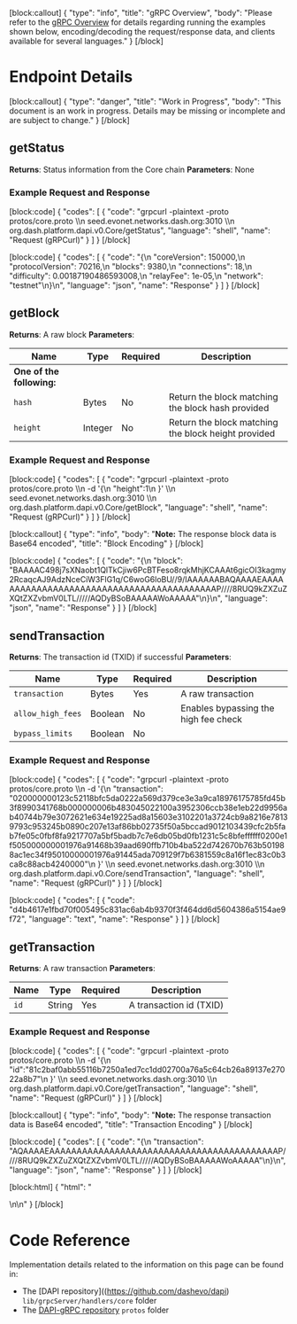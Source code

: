 [block:callout]
{
  "type": "info",
  "title": "gRPC Overview",
  "body": "Please refer to the [gRPC Overview](reference-dapi-endpoints-grpc-overview) for details regarding running the examples shown below, encoding/decoding the request/response data, and clients available for several languages."
}
[/block]
# Endpoint Details
[block:callout]
{
  "type": "danger",
  "title": "Work in Progress",
  "body": "This document is an work in progress. Details may be missing or incomplete and are subject to change."
}
[/block]
## getStatus

**Returns**: Status information from the Core chain
**Parameters**: None

### Example Request and Response
[block:code]
{
  "codes": [
    {
      "code": "grpcurl -plaintext -proto protos/core.proto \\\n  seed.evonet.networks.dash.org:3010 \\\n  org.dash.platform.dapi.v0.Core/getStatus",
      "language": "shell",
      "name": "Request (gRPCurl)"
    }
  ]
}
[/block]

[block:code]
{
  "codes": [
    {
      "code": "{\n  \"coreVersion\": 150000,\n  \"protocolVersion\": 70216,\n  \"blocks\": 9380,\n  \"connections\": 18,\n  \"difficulty\": 0.00187190486593008,\n  \"relayFee\": 1e-05,\n  \"network\": \"testnet\"\n}\n",
      "language": "json",
      "name": "Response"
    }
  ]
}
[/block]
## getBlock

**Returns**: A raw block
**Parameters**:

| Name | Type | Required | Description |
| - | - | - | - |
| __One of the following:__ | | | |
| `hash` | Bytes | No | Return the block matching the block hash provided |
| `height` | Integer | No | Return the block matching the block height provided |

### Example Request and Response
[block:code]
{
  "codes": [
    {
      "code": "grpcurl -plaintext -proto protos/core.proto \\\n  -d '{\n    \"height\":1\n    }' \\\n  seed.evonet.networks.dash.org:3010 \\\n  org.dash.platform.dapi.v0.Core/getBlock",
      "language": "shell",
      "name": "Request (gRPCurl)"
    }
  ]
}
[/block]

[block:callout]
{
  "type": "info",
  "body": "**Note:** The response block data is Base64 encoded",
  "title": "Block Encoding"
}
[/block]

[block:code]
{
  "codes": [
    {
      "code": "{\n  \"block\": \"BAAAAC498j7sXNaobt1QlTkCjiw6PcBTFeso8rqkMhjKCAAAt6gicOI3kagmy2RcaqcAJ9AdzNceCiW3FlG1q/C6woG6loBU//9/IAAAAAABAQAAAAEAAAAAAAAAAAAAAAAAAAAAAAAAAAAAAAAAAAAAAAAAAP////8RUQ9kZXZuZXQtZXZvbmV0LTL/////AQDyBSoBAAAAAWoAAAAA\"\n}\n",
      "language": "json",
      "name": "Response"
    }
  ]
}
[/block]
## sendTransaction

**Returns**: The transaction id (TXID) if successful
**Parameters**:

| Name | Type | Required | Description |
| - | - | - | - |
| `transaction` | Bytes | Yes | A raw transaction |
| `allow_high_fees` | Boolean | No | Enables bypassing the high fee check |
| `bypass_limits` | Boolean | No |  |

### Example Request and Response
[block:code]
{
  "codes": [
    {
      "code": "grpcurl -plaintext -proto protos/core.proto \\\n  -d '{\n    \"transaction\": \"020000000123c52118bfc5da0222a569d379ce3e3a9ca18976175785fd45b3f8990341768b000000006b483045022100a3952306ccb38e1eb22d9956ab40744b79e3072621e634e19225ad8a15603e3102201a3724cb9a8216e78139793c953245b0890c207e13af86bb02735f50a5bccad9012103439cfc2b5fab7fe05c0fbf8fa9217707a5bf5badb7c7e6db05bd0fb1231c5c8bfeffffff0200e1f505000000001976a91468b39aad690ffb710b4ba522d742670b763b501988ac1ec34f95010000001976a91445ada709129f7b6381559c8a16f1ec83c0b3ca8c88acb4240000\"\n    }' \\\n  seed.evonet.networks.dash.org:3010 \\\n  org.dash.platform.dapi.v0.Core/sendTransaction",
      "language": "shell",
      "name": "Request (gRPCurl)"
    }
  ]
}
[/block]

[block:code]
{
  "codes": [
    {
      "code": "d4b4617e1fbd70f005495c831ac6ab4b9370f3f464dd6d5604386a5154ae9f72",
      "language": "text",
      "name": "Response"
    }
  ]
}
[/block]
## getTransaction

**Returns**: A raw transaction
**Parameters**:

| Name | Type | Required | Description |
| - | - | - | - |
| `id` | String | Yes | A transaction id (TXID) |

### Example Request and Response
[block:code]
{
  "codes": [
    {
      "code": "grpcurl -plaintext -proto protos/core.proto \\\n  -d '{\n    \"id\":\"81c2baf0abb55116b7250a1ed7cc1dd02700a76a5c64cb26a89137e27022a8b7\"\n    }' \\\n  seed.evonet.networks.dash.org:3010 \\\n  org.dash.platform.dapi.v0.Core/getTransaction",
      "language": "shell",
      "name": "Request (gRPCurl)"
    }
  ]
}
[/block]

[block:callout]
{
  "type": "info",
  "body": "**Note:** The response transaction data is Base64 encoded",
  "title": "Transaction Encoding"
}
[/block]

[block:code]
{
  "codes": [
    {
      "code": "{\n  \"transaction\": \"AQAAAAEAAAAAAAAAAAAAAAAAAAAAAAAAAAAAAAAAAAAAAAAAAP////8RUQ9kZXZuZXQtZXZvbmV0LTL/////AQDyBSoBAAAAAWoAAAAA\"\n}\n",
      "language": "json",
      "name": "Response"
    }
  ]
}
[/block]

[block:html]
{
  "html": "<div></div>\n<!-- Not yet implemented in DAPI-client\n## subscribeToBlockHeadersWithChainLocks \n\n**Returns**: Block headers and associated ChainLock signatures\n**Parameters**:\n\n| Name | Type | Required | Description |\n| - | - | - | - |\n| __One of the following:__ | | | |\n| `from_block_hash` | Bytes | No | Return records beginning with the block hash provided |\n| `from_block_height` | Integer | No | Return records beginning with the block height provided |\n| ---------- | | | |\n| `count` | Integer | No |  |\n\n### Example Request and Response\ngrpcurl -plaintext -proto protos/core.proto \\\n  -d '{\n    \"from_block_height\":1\n    }' \\\n  seed.evonet.networks.dash.org:3010 \\\n  org.dash.platform.dapi.v0.Core/subscribeToBlockHeadersWithChainLocks\n\n-->\n<style></style>"
}
[/block]
# Code Reference

Implementation details related to the information on this page can be found in:
- The [DAPI repository]((https://github.com/dashevo/dapi) `lib/grpcServer/handlers/core` folder
- The [DAPI-gRPC repository](https://github.com/dashevo/dapi-grpc) `protos` folder